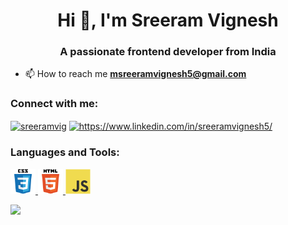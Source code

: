 <h1 align="center">Hi 👋, I'm Sreeram Vignesh</h1>
<h3 align="center">A passionate frontend developer from India</h3>

- 📫 How to reach me **msreeramvignesh5@gmail.com**

<h3 align="left">Connect with me:</h3>
<p align="left">
<a href="https://twitter.com/sreeramvig" target="blank"><img align="center" src="https://raw.githubusercontent.com/rahuldkjain/github-profile-readme-generator/master/src/images/icons/Social/twitter.svg" alt="sreeramvig" height="30" width="40" /></a>
<a href="https://linkedin.com/in/https://www.linkedin.com/in/sreeramvignesh5/" target="blank"><img align="center" src="https://raw.githubusercontent.com/rahuldkjain/github-profile-readme-generator/master/src/images/icons/Social/linked-in-alt.svg" alt="https://www.linkedin.com/in/sreeramvignesh5/" height="30" width="40" /></a>
</p>

<h3 align="left">Languages and Tools:</h3>
<p align="left"> <a href="https://www.w3schools.com/css/" target="_blank" rel="noreferrer"> <img src="https://raw.githubusercontent.com/devicons/devicon/master/icons/css3/css3-original-wordmark.svg" alt="css3" width="40" height="40"/> </a> <a href="https://www.w3.org/html/" target="_blank" rel="noreferrer"> <img src="https://raw.githubusercontent.com/devicons/devicon/master/icons/html5/html5-original-wordmark.svg" alt="html5" width="40" height="40"/> </a> <a href="https://developer.mozilla.org/en-US/docs/Web/JavaScript" target="_blank" rel="noreferrer"> <img src="https://raw.githubusercontent.com/devicons/devicon/master/icons/javascript/javascript-original.svg" alt="javascript" width="40" height="40"/> </a> </p>
<img src="[https://raw.githubusercontent.com/devicons/devicon/master/icons/css3/css3-original-wordmark.svg](https://user-images.githubusercontent.com/74038190/212748842-9fcbad5b-6173-4175-8a61-521f3dbb7514.gif)" />
